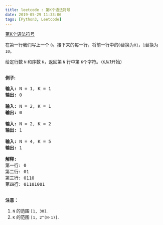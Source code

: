 ```yaml
---
title: leetcode : 第K个语法符号
date: 2019-05-29 11:33:06
tags: [Python3, Leetcode]
---
```


[第K个语法符号](https://leetcode-cn.com/problems/k-th-symbol-in-grammar/)

<p>在第一行我们写上一个 <code>0</code>。接下来的每一行，将前一行中的<code>0</code>替换为<code>01</code>，<code>1</code>替换为<code>10</code>。</p>

<!-- more -->

<p>给定行数&nbsp;<code>N</code>&nbsp;和序数 <code>K</code>，返回第 <code>N</code> 行中第 <code>K</code>个字符。（<code>K</code>从1开始）</p>

<p><br>
<strong>例子:</strong></p>

<pre><strong>输入:</strong> N = 1, K = 1
<strong>输出:</strong> 0

<strong>输入:</strong> N = 2, K = 1
<strong>输出:</strong> 0

<strong>输入:</strong> N = 2, K = 2
<strong>输出:</strong> 1

<strong>输入:</strong> N = 4, K = 5
<strong>输出:</strong> 1

<strong>解释:</strong>
第一行: 0
第二行: 01
第三行: 0110
第四行: 01101001
</pre>

<p><br>
<strong>注意：</strong></p>

<ol>
	<li><code>N</code>&nbsp;的范围&nbsp;<code>[1, 30]</code>.</li>
	<li><code>K</code>&nbsp;的范围&nbsp;<code>[1, 2^(N-1)]</code>.</li>
</ol>
